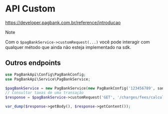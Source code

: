 # API Custom

<https://developer.pagbank.com.br/reference/introducao>

> [!NOTE]
> Com o `$pagBankService->customRequest(...)` você pode interagir com qualquer método que ainda não esteja implementado na sdk.

## Outros endpoints

```php
use PagBankApi\Config\PagBankConfig;
use PagBankApi\Service\PagBankService;

$pagBankService = new PagBankService(new PagBankConfig('123456789', sandbox: true));
// Consultar taxas de uma transação
$response = $pagBankService->customRequest('GET', '/charges/fees/calculate?payment_methods=CREDIT_CARD&value=10000&max_installments=10&max_installments_no_interest=4');

var_dump($response->getBody(), $response->getContent());
```
